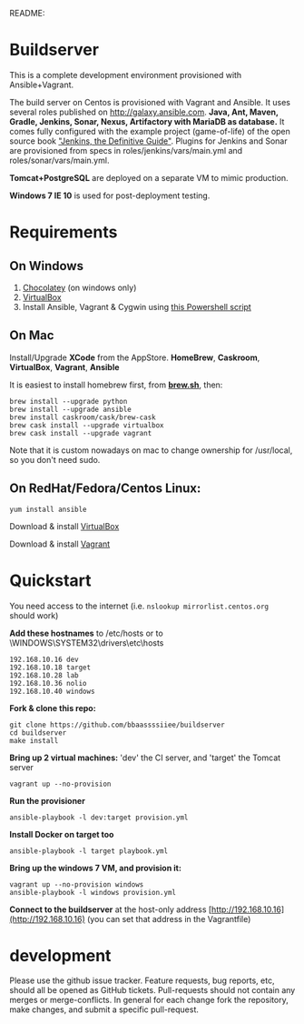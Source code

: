 README:


Buildserver
===========
This is a complete development environment provisioned with Ansible+Vagrant.

The build server on Centos is provisioned with Vagrant and Ansible. It uses several roles published on http://galaxy.ansible.com.
**Java, Ant, Maven, Gradle, Jenkins, Sonar, Nexus, Artifactory with MariaDB as database.**
It comes fully configured with the example project (game-of-life) of the open source book ["Jenkins, the Definitive Guide"](http://www.wakaleo.com/books/jenkins-the-definitive-guide).
Plugins for Jenkins and Sonar are provisioned from specs in roles/jenkins/vars/main.yml and roles/sonar/vars/main.yml.

**Tomcat+PostgreSQL** are deployed on a separate VM to mimic production.

**Windows 7 IE 10** is used for post-deployment testing.

Requirements
============
On Windows
----------
1. [Chocolatey](https://chocolatey.org) (on windows only)
2. [VirtualBox](http://download.virtualbox.org/virtualbox/4.3.30/)
3. Install Ansible, Vagrant & Cygwin using [this Powershell script](https://github.com/Hruodland/cygvagans)


On Mac
----------------------
Install/Upgrade **XCode** from the AppStore.
 **HomeBrew**,
 **Caskroom**,
 **VirtualBox**,
 **Vagrant**,
 **Ansible**

 It is easiest to install homebrew first, from **[brew.sh](http://brew.sh)**, then:

    brew install --upgrade python
    brew install --upgrade ansible
    brew install caskroom/cask/brew-cask
    brew cask install --upgrade virtualbox
    brew cask install --upgrade vagrant

Note that it is custom nowadays on mac to change ownership for /usr/local, so you don't need sudo.


On RedHat/Fedora/Centos Linux:
------------------------------
 `yum install ansible`

 Download & install [VirtualBox](http://download.virtualbox.org/virtualbox/4.3.30/)

 Download & install [Vagrant](https://dl.bintray.com/mitchellh/vagrant/)


Quickstart
==========
You need access to the internet (i.e. `nslookup mirrorlist.centos.org` should work)

**Add these hostnames** to /etc/hosts or to \WINDOWS\SYSTEM32\drivers\etc\hosts

    192.168.10.16 dev
    192.168.10.18 target
    192.168.10.28 lab
    192.168.10.36 nolio
    192.168.10.40 windows

**Fork & clone this repo:**

    git clone https://github.com/bbaassssiiee/buildserver
    cd buildserver
    make install

**Bring up 2 virtual machines:** 'dev' the CI server, and 'target' the Tomcat server

    vagrant up --no-provision

**Run the provisioner**

    ansible-playbook -l dev:target provision.yml

**Install Docker on target too**

    ansible-playbook -l target playbook.yml

**Bring up the windows 7 VM, and provision it:**

    vagrant up --no-provision windows
    ansible-playbook -l windows provision.yml

**Connect to the buildserver** at the host-only address [http://192.168.10.16](http://192.168.10.16) (you can set that address in the Vagrantfile)

development
===============
Please use the github issue tracker. Feature requests, bug reports, etc, should all be opened as GitHub tickets.
Pull-requests should not contain any merges or merge-conflicts. In general for each change fork the repository, make changes, and submit a specific pull-request.
